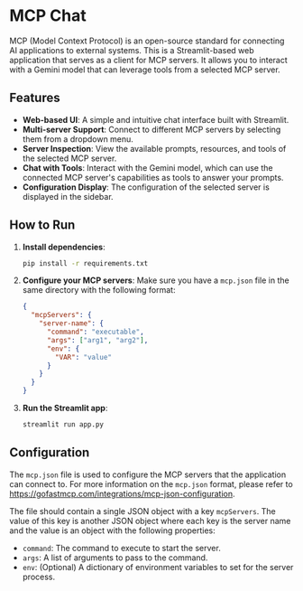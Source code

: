 # MCP Chat

MCP (Model Context Protocol) is an open-source standard for connecting AI applications to external systems. This is a Streamlit-based web application that serves as a client for MCP servers. It allows you to interact with a Gemini model that can leverage tools from a selected MCP server.

## Features

- **Web-based UI**: A simple and intuitive chat interface built with Streamlit.
- **Multi-server Support**: Connect to different MCP servers by selecting them from a dropdown menu.
- **Server Inspection**: View the available prompts, resources, and tools of the selected MCP server.
- **Chat with Tools**: Interact with the Gemini model, which can use the connected MCP server's capabilities as tools to answer your prompts.
- **Configuration Display**: The configuration of the selected server is displayed in the sidebar.

## How to Run

1.  **Install dependencies**:
    ```bash
    pip install -r requirements.txt
    ```
2.  **Configure your MCP servers**:
    Make sure you have a `mcp.json` file in the same directory with the following format:
    ```json
    {
      "mcpServers": {
        "server-name": {
          "command": "executable",
          "args": ["arg1", "arg2"],
          "env": {
            "VAR": "value"
          }
        }
      }
    }
    ```
3.  **Run the Streamlit app**:
    ```bash
    streamlit run app.py
    ```

## Configuration

The `mcp.json` file is used to configure the MCP servers that the application can connect to. For more information on the `mcp.json` format, please refer to https://gofastmcp.com/integrations/mcp-json-configuration.

The file should contain a single JSON object with a key `mcpServers`. The value of this key is another JSON object where each key is the server name and the value is an object with the following properties:

-   `command`: The command to execute to start the server.
-   `args`: A list of arguments to pass to the command.
-   `env`: (Optional) A dictionary of environment variables to set for the server process.
